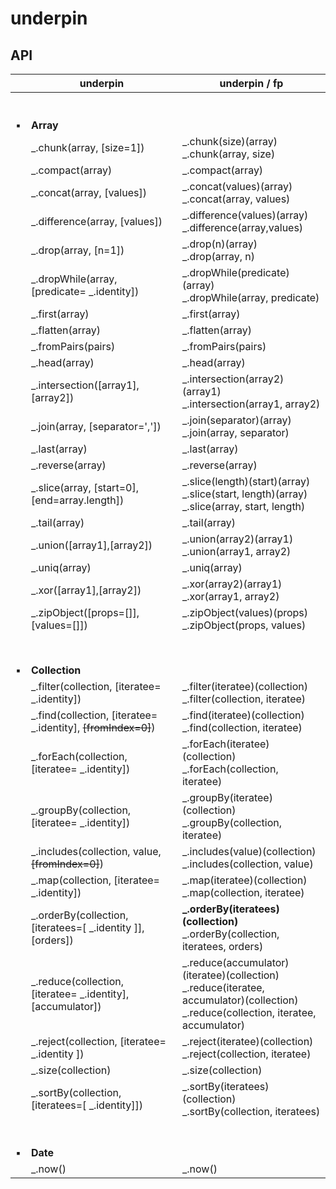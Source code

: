 # underpin

## API

| | underpin      | underpin / fp |
| ----------- | ----------- | ----------- |
| <br><br>:black_small_square: | <br><br>**Array** <br> |
| | _.chunk(array, [size=1]) |_.chunk(size)(array) <br> _.chunk(array, size) |
| | _.compact(array) | _.compact(array)|
| | _.concat(array, [values]) | _.concat(values)(array) <br> _.concat(array, values)  |
| | _.difference(array, [values]) | _.difference(values)(array) <br>  _.difference(array,values) |
| | _.drop(array, [n=1]) | _.drop(n)(array) <br> _.drop(array, n) |
| | _.dropWhile(array, [predicate= _.identity]) | _.dropWhile(predicate)(array) <br> _.dropWhile(array, predicate) |
| | _.first(array) | _.first(array) |
| | _.flatten(array) | _.flatten(array) |
| | _.fromPairs(pairs) | _.fromPairs(pairs) |
| | _.head(array) | _.head(array) |
| | _.intersection([array1],[array2]) | _.intersection(array2)(array1) <br> _.intersection(array1, array2)|
| | _.join(array, [separator=',']) | _.join(separator)(array) <br>  _.join(array, separator) |
| | _.last(array) | _.last(array) |
| | _.reverse(array) | _.reverse(array) |
| | _.slice(array, [start=0], [end=array.length]) | _.slice(length)(start)(array) <br> _.slice(start, length)(array) <br> _.slice(array, start, length) |
| | _.tail(array) | _.tail(array) |
| | _.union([array1],[array2]) | _.union(array2)(array1) <br> _.union(array1, array2)|
| | _.uniq(array) | _.uniq(array) |
| | _.xor([array1],[array2]) | _.xor(array2)(array1) <br> _.xor(array1, array2)|
| | _.zipObject([props=[]], [values=[]]) | _.zipObject(values)(props) <br> _.zipObject(props, values)|
|  |
| <br><br>:black_small_square: | <br><br> **Collection** <br> | |
| | _.filter(collection, [iteratee= _.identity]) | _.filter(iteratee)(collection) <br> _.filter(collection, iteratee)|
| | _.find(collection, [iteratee= _.identity], <s>[fromIndex=0]</s>) | _.find(iteratee)(collection) <br>  _.find(collection, iteratee)|
| | _.forEach(collection, [iteratee= _.identity]) | _.forEach(iteratee)(collection) <br> _.forEach(collection, iteratee)|
| | _.groupBy(collection, [iteratee= _.identity]) | _.groupBy(iteratee)(collection) <br> _.groupBy(collection, iteratee)|
| | _.includes(collection, value, <s>[fromIndex=0]</s>)  | _.includes(value)(collection) <br> _.includes(collection, value)|
| | _.map(collection, [iteratee= _.identity]) | _.map(iteratee)(collection) <br> _.map(collection, iteratee) |
| | _.orderBy(collection, [iteratees=[ _.identity ]], [orders]) | **_.orderBy(iteratees)(collection)** <br>  _.orderBy(collection, iteratees, orders) |
| | _.reduce(collection, [iteratee= _.identity], [accumulator]) | _.reduce(accumulator)(iteratee)(collection) <br>  _.reduce(iteratee, accumulator)(collection) <br> _.reduce(collection, iteratee, accumulator) |
| | _.reject(collection, [iteratee= _.identity ]) | _.reject(iteratee)(collection) <br> _.reject(collection, iteratee) |
| | _.size(collection) | _.size(collection) |
| | _.sortBy(collection, [iteratees=[ _.identity]]) | _.sortBy(iteratees)(collection) <br> _.sortBy(collection, iteratees) |
| <br><br>:black_small_square: | <br><br> **Date** | |
| | _.now() | _.now() |
